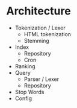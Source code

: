 # Architecture

- Tokenization / Lexer
  - HTML tokenization
  - Stemming
- Index
  - Repository
  - Cron
- Ranking
- Query
  - Parser / Lexer
  - Repository
- Stop Words
- Config
